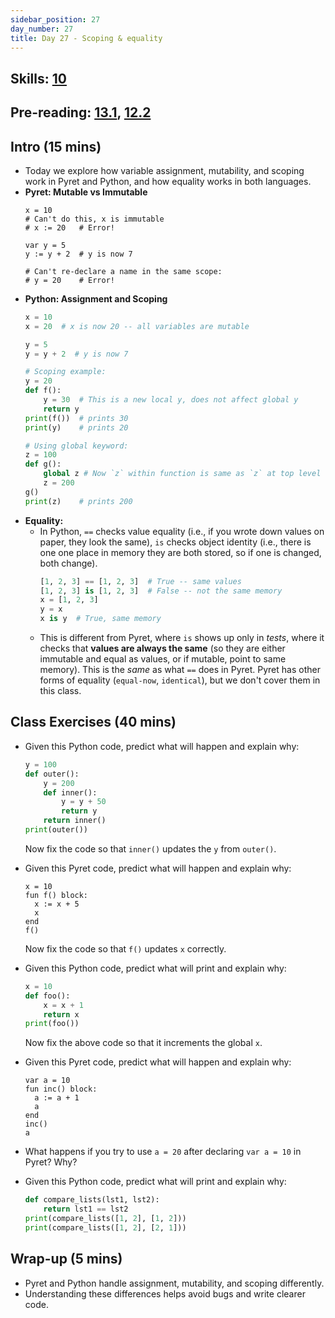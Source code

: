 ```yaml
---
sidebar_position: 27
day_number: 27
title: Day 27 - Scoping & equality
---
```


## Skills: [10](</skills/#(10)>)

## Pre-reading: [13.1](%7B%7BDCIC_DOMAIN%7D%7D/mutating-variables.html), [12.2](%7B%7BDCIC_DOMAIN%7D%7D/unified-equality.html)

## Intro (15 mins)

- Today we explore how variable assignment, mutability, and scoping work in Pyret and Python, and how equality works in both languages.
- **Pyret: Mutable vs Immutable**
  ```pyret
  x = 10
  # Can't do this, x is immutable
  # x := 20   # Error!

  var y = 5
  y := y + 2  # y is now 7

  # Can't re-declare a name in the same scope:
  # y = 20    # Error!
  ```
- **Python: Assignment and Scoping**
  ```python
  x = 10
  x = 20  # x is now 20 -- all variables are mutable

  y = 5
  y = y + 2  # y is now 7

  # Scoping example:
  y = 20
  def f():
      y = 30  # This is a new local y, does not affect global y
      return y
  print(f())  # prints 30
  print(y)    # prints 20

  # Using global keyword:
  z = 100
  def g():
      global z # Now `z` within function is same as `z` at top level
      z = 200
  g()
  print(z)    # prints 200
  ```
- **Equality:**
  - In Python, `==` checks value equality (i.e., if you wrote down values on paper, they look the same), `is` checks object identity (i.e., there is one one place in memory they are both stored, so if one is changed, both change).
    ```python
    [1, 2, 3] == [1, 2, 3]  # True -- same values
    [1, 2, 3] is [1, 2, 3]  # False -- not the same memory
    x = [1, 2, 3]
    y = x
    x is y  # True, same memory
    ```
  - This is different from Pyret, where `is` shows up only in _tests_, where it checks that **values are always the same** (so they are either immutable and equal as values, or if mutable, point to same memory). This is the _same_ as what `==` does in Pyret. Pyret has other forms of equality (`equal-now`, `identical`), but we don't cover them in this class.

## Class Exercises (40 mins)

- Given this Python code, predict what will happen and explain why:

  ```python
  y = 100
  def outer():
      y = 200
      def inner():
          y = y + 50
          return y
      return inner()
  print(outer())
  ```

  Now fix the code so that `inner()` updates the `y` from `outer()`.

- Given this Pyret code, predict what will happen and explain why:

  ```pyret
  x = 10
  fun f() block:
    x := x + 5
    x
  end
  f()
  ```

  Now fix the code so that `f()` updates `x` correctly.

- Given this Python code, predict what will print and explain why:

  ```python
  x = 10
  def foo():
      x = x + 1
      return x
  print(foo())
  ```

  Now fix the above code so that it increments the global `x`.

- Given this Pyret code, predict what will happen and explain why:

  ```pyret
  var a = 10
  fun inc() block:
    a := a + 1
    a
  end
  inc()
  a
  ```

- What happens if you try to use `a = 20` after declaring `var a = 10` in Pyret? Why?

- Given this Python code, predict what will print and explain why:

  ```python
  def compare_lists(lst1, lst2):
      return lst1 == lst2
  print(compare_lists([1, 2], [1, 2]))
  print(compare_lists([1, 2], [2, 1]))
  ```

## Wrap-up (5 mins)

- Pyret and Python handle assignment, mutability, and scoping differently.
- Understanding these differences helps avoid bugs and write clearer code.
